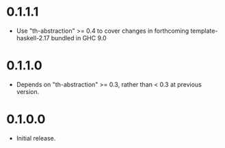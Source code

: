 # 0.1.1.1

- Use "th-abstraction" >= 0.4 to cover changes in forthcoming
  template-haskell-2.17 bundled in GHC 9.0

# 0.1.1.0

- Depends on "th-abstraction" >= 0.3, rather than < 0.3 at
  previous version.

# 0.1.0.0

- Initial release.
